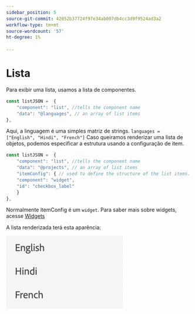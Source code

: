 ```yaml
---
sidebar_position: 5
source-git-commit: 42052b37724f97e34ab007db4cc3d9f9524ad3a2
workflow-type: tm+mt
source-wordcount: '57'
ht-degree: 1%

---
```



# Lista

Para exibir uma lista, usamos a lista de componentes.

```js title="list.js"
const listJSON =  {
    "component": "list", //tells the component name
    "data": "@languages", // an array of list items
},
```

Aqui, a linguagem é uma simples matriz de strings. `languages = ["English", "Hindi", "French"]`
Caso queiramos renderizar uma lista de objetos, podemos especificar a estrutura usando a configuração de item.

```js title="list.js"
const listJSON =  {
    "component": "list", //tells the component name
    "data": "@projects", // an array of list items
    "itemConfig": { // used to define the structure of the list items.
    "component": "widget",
    "id": "checkbox_label"
    }
},
```

Normalmente itemConfig é um `widget`. Para saber mais sobre widgets, acesse [Widgets](../Widgets/basic_widget.md)

A lista renderizada terá esta aparência:

![lista](./imgs/list.png "Lista")
